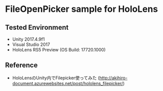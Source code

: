 # FileOpenPicker sample for HoloLens

## Tested Environment
- Unity 2017.4.9f1
- Visual Studio 2017
- HoloLens RS5 Preview (OS Build: 17720.1000)

## Reference
- HoloLensのUnity内でFilepicker使ってみた (http://akihiro-document.azurewebsites.net/post/hololens_filepicker/)
